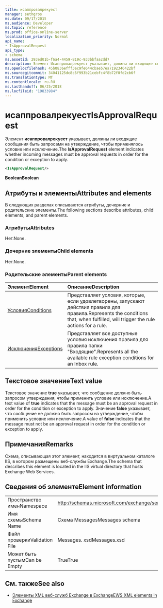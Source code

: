 ```yaml
---
title: исаппровалрекуест
manager: sethgros
ms.date: 09/17/2015
ms.audience: Developer
ms.topic: reference
ms.prod: office-online-server
localization_priority: Normal
api_name:
- IsApprovalRequest
api_type:
- schema
ms.assetid: 293ed01b-f6a4-4459-819c-933bbfaa2dd7
description: Элемент Исаппровалрекуест указывает, должны ли входящие сообщения быть запросами на утверждение, чтобы применялось условие или исключение.
ms.openlocfilehash: 45b0836efff3ec9fe644cbaeb7ea7192346422bf
ms.sourcegitcommit: 34041125dc8c5f993b21cebfc4f8b72f0fd2cb6f
ms.translationtype: MT
ms.contentlocale: ru-RU
ms.lasthandoff: 06/25/2018
ms.locfileid: "19833984"
---
```

# <a name="isapprovalrequest"></a><span data-ttu-id="f40a3-103">исаппровалрекуест</span><span class="sxs-lookup"><span data-stu-id="f40a3-103">IsApprovalRequest</span></span>

<span data-ttu-id="f40a3-104">Элемент **исаппровалрекуест** указывает, должны ли входящие сообщения быть запросами на утверждение, чтобы применялось условие или исключение.</span><span class="sxs-lookup"><span data-stu-id="f40a3-104">The **IsApprovalRequest** element indicates whether incoming messages must be approval requests in order for the condition or exception to apply.</span></span> 
  
```XML
<IsApprovalRequest/>
```

 <span data-ttu-id="f40a3-105">**Boolean**</span><span class="sxs-lookup"><span data-stu-id="f40a3-105">**Boolean**</span></span>
## <a name="attributes-and-elements"></a><span data-ttu-id="f40a3-106">Атрибуты и элементы</span><span class="sxs-lookup"><span data-stu-id="f40a3-106">Attributes and elements</span></span>

<span data-ttu-id="f40a3-107">В следующих разделах описываются атрибуты, дочерние и родительские элементы.</span><span class="sxs-lookup"><span data-stu-id="f40a3-107">The following sections describe attributes, child elements, and parent elements.</span></span>
  
### <a name="attributes"></a><span data-ttu-id="f40a3-108">Атрибуты</span><span class="sxs-lookup"><span data-stu-id="f40a3-108">Attributes</span></span>

<span data-ttu-id="f40a3-109">Нет.</span><span class="sxs-lookup"><span data-stu-id="f40a3-109">None.</span></span>
  
### <a name="child-elements"></a><span data-ttu-id="f40a3-110">Дочерние элементы</span><span class="sxs-lookup"><span data-stu-id="f40a3-110">Child elements</span></span>

<span data-ttu-id="f40a3-111">Нет.</span><span class="sxs-lookup"><span data-stu-id="f40a3-111">None.</span></span>
  
### <a name="parent-elements"></a><span data-ttu-id="f40a3-112">Родительские элементы</span><span class="sxs-lookup"><span data-stu-id="f40a3-112">Parent elements</span></span>

|<span data-ttu-id="f40a3-113">**Элемент**</span><span class="sxs-lookup"><span data-stu-id="f40a3-113">**Element**</span></span>|<span data-ttu-id="f40a3-114">**Описание**</span><span class="sxs-lookup"><span data-stu-id="f40a3-114">**Description**</span></span>|
|:-----|:-----|
|[<span data-ttu-id="f40a3-115">Условия</span><span class="sxs-lookup"><span data-stu-id="f40a3-115">Conditions</span></span>](conditions.md) <br/> |<span data-ttu-id="f40a3-116">Представляет условия, которые, если удовлетворены, запускают действия правила для правила.</span><span class="sxs-lookup"><span data-stu-id="f40a3-116">Represents the conditions that, when fulfilled, will trigger the rule actions for a rule.</span></span>  <br/> |
|[<span data-ttu-id="f40a3-117">Исключения</span><span class="sxs-lookup"><span data-stu-id="f40a3-117">Exceptions</span></span>](exceptions.md) <br/> |<span data-ttu-id="f40a3-118">Представляет все доступные условия исключения правила для правила папки "Входящие".</span><span class="sxs-lookup"><span data-stu-id="f40a3-118">Represents all the available rule exception conditions for an Inbox rule.</span></span>  <br/> |
   
## <a name="text-value"></a><span data-ttu-id="f40a3-119">Текстовое значение</span><span class="sxs-lookup"><span data-stu-id="f40a3-119">Text value</span></span>

<span data-ttu-id="f40a3-120">Текстовое значение **true** указывает, что сообщение должно быть запросом утверждения, чтобы применить условие или исключение.</span><span class="sxs-lookup"><span data-stu-id="f40a3-120">A text value of **true** indicates that the message must be an approval request in order for the condition or exception to apply.</span></span> <span data-ttu-id="f40a3-121">Значение **false** указывает, что сообщение не должно быть запросом на утверждение, чтобы применить условие или исключение.</span><span class="sxs-lookup"><span data-stu-id="f40a3-121">A value of **false** indicates that the message must not be an approval request in order for the condition or exception to apply.</span></span> 
  
## <a name="remarks"></a><span data-ttu-id="f40a3-122">Примечания</span><span class="sxs-lookup"><span data-stu-id="f40a3-122">Remarks</span></span>

<span data-ttu-id="f40a3-123">Схема, описывающая этот элемент, находится в виртуальном каталоге IIS, в котором размещены веб-службы Exchange.</span><span class="sxs-lookup"><span data-stu-id="f40a3-123">The schema that describes this element is located in the IIS virtual directory that hosts Exchange Web Services.</span></span>
  
## <a name="element-information"></a><span data-ttu-id="f40a3-124">Сведения об элементе</span><span class="sxs-lookup"><span data-stu-id="f40a3-124">Element information</span></span>

|||
|:-----|:-----|
|<span data-ttu-id="f40a3-125">Пространство имен</span><span class="sxs-lookup"><span data-stu-id="f40a3-125">Namespace</span></span>  <br/> |http://schemas.microsoft.com/exchange/services/2006/messages  <br/> |
|<span data-ttu-id="f40a3-126">Имя схемы</span><span class="sxs-lookup"><span data-stu-id="f40a3-126">Schema Name</span></span>  <br/> |<span data-ttu-id="f40a3-127">Схема Messages</span><span class="sxs-lookup"><span data-stu-id="f40a3-127">Messages schema</span></span>  <br/> |
|<span data-ttu-id="f40a3-128">Файл проверки</span><span class="sxs-lookup"><span data-stu-id="f40a3-128">Validation File</span></span>  <br/> |<span data-ttu-id="f40a3-129">Messages. xsd</span><span class="sxs-lookup"><span data-stu-id="f40a3-129">Messages.xsd</span></span>  <br/> |
|<span data-ttu-id="f40a3-130">Может быть пустым</span><span class="sxs-lookup"><span data-stu-id="f40a3-130">Can be Empty</span></span>  <br/> |<span data-ttu-id="f40a3-131">True</span><span class="sxs-lookup"><span data-stu-id="f40a3-131">True</span></span>  <br/> |
   
## <a name="see-also"></a><span data-ttu-id="f40a3-132">См. также</span><span class="sxs-lookup"><span data-stu-id="f40a3-132">See also</span></span>



- [<span data-ttu-id="f40a3-133">Элементы XML веб-служб Exchange в Exchange</span><span class="sxs-lookup"><span data-stu-id="f40a3-133">EWS XML elements in Exchange</span></span>](ews-xml-elements-in-exchange.md)

